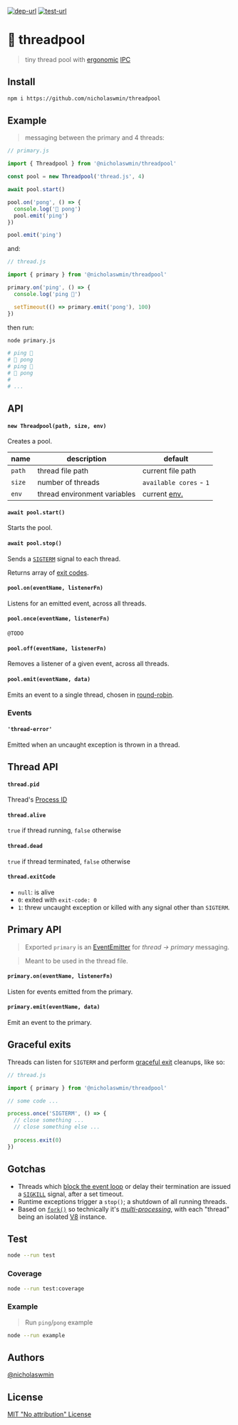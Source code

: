 [![dep-url][dep-badge]][dep-url] [![test-url][test-badge]][test-url] 

# :thread: threadpool

> tiny thread pool with [ergonomic][ee] [IPC]

## Install

```bash
npm i https://github.com/nicholaswmin/threadpool
```

## Example

> messaging between the primary and 4 threads:

```js
// primary.js

import { Threadpool } from '@nicholaswmin/threadpool'

const pool = new Threadpool('thread.js', 4)

await pool.start()

pool.on('pong', () => {
  console.log('🏓 pong')
  pool.emit('ping')
})

pool.emit('ping')
```

and:

```js
// thread.js 

import { primary } from '@nicholaswmin/threadpool'

primary.on('ping', () => {
  console.log('ping 🏓')

  setTimeout(() => primary.emit('pong'), 100)
})
```

then run:

```bash
node primary.js
```

```bash
# ping 🏓
# 🏓 pong
# ping 🏓
# 🏓 pong
# 
# ...
```

## API

#### `new Threadpool(path, size, env)`

Creates a pool.  


| name         	| description                      | default         	        |
|--------------	|--------------------------------- |--------------------      |
| `path`      	| thread file path                 | current file path        |
| `size`       	| number of threads                | `available cores` - `1`  |
| `env`        	| thread environment variables     | current [env.][env]	    |


#### `await pool.start()`

Starts the pool.

#### `await pool.stop()`

Sends a [`SIGTERM`][signals] signal to each thread.

Returns array of [exit codes][ecodes].  

#### `pool.on(eventName, listenerFn)`

Listens for an emitted event, across all threads.

#### `pool.once(eventName, listenerFn)`

`@TODO`

#### `pool.off(eventName, listenerFn)`

Removes a listener of a given event, across all threads.

#### `pool.emit(eventName, data)`

Emits an event to a single thread, chosen in [round-robin][rr].

### Events

#### `'thread-error'` 

Emitted when an uncaught exception is thrown in a thread.

## Thread API

#### `thread.pid`

Thread's [Process ID][pid]

#### `thread.alive`

`true` if thread running, `false` otherwise

#### `thread.dead`

`true` if thread terminated, `false` otherwise

#### `thread.exitCode`

- `null`: is alive
- `0`: exited with `exit-code: 0` 
- `1`: threw uncaught exception or killed with any signal other than `SIGTERM`.

## Primary API

> Exported `primary` is an [EventEmitter][ee] for *thread -> primary* messaging.    

> Meant to be used in the thread file.

#### `primary.on(eventName, listenerFn)`

Listen for events emitted from the primary.

#### `primary.emit(eventName, data)`

Emit an event to the primary.

## Graceful exits

Threads can listen for `SIGTERM` and perform [graceful exit][grace] cleanups,
like so:

```js
// thread.js 

import { primary } from '@nicholaswmin/threadpool'

// some code ...

process.once('SIGTERM', () => {
  // close something ...
  // close something else ...
  
  process.exit(0)
})
```

## Gotchas 

- Threads which [block the event loop][ee-block] or delay their termination 
  are issued a [`SIGKILL`][signals] signal, after a set timeout.
- Runtime exceptions trigger a `stop()`; a shutdown of all running threads.
- Based on [`fork()`][fork] so technically it's [*multi-processing*][child-p],
  with each "thread" being an isolated [V8][v8] instance. 

## Test 

```bash 
node --run test
```

### Coverage 

```bash
node --run test:coverage
```

### Example

> Run `ping`/`pong` example

```bash 
node --run example
```

## Authors

[@nicholaswmin][nicholaswmin]

## License 

[MIT "No attribution" License][license] 


[test-badge]: https://github.com/nicholaswmin/threadpool/actions/workflows/test.yml/badge.svg
[test-url]: https://github.com/nicholaswmin/threadpool/actions/workflows/test.yml
[dep-badge]: https://img.shields.io/badge/dependencies-0-b.svg
[dep-url]: https://blog.author.io/npm-needs-a-personal-trainer-537e0f8859c6

[ipc]: https://en.wikipedia.org/wiki/Inter-process_communication
[fork]: https://nodejs.org/api/child_process.html#child_processforkmodulepath-args-options
[env]: https://nodejs.org/api/process.html#processenv
[ee]: https://nodejs.org/docs/latest/api/events.html#emitteremiteventname-args
[ecodes]: https://en.wikipedia.org/wiki/Exit_status
[node-signals]: https://nodejs.org/api/process.html#signal-events
[signals]: https://www.gnu.org/software/libc/manual/html_node/Termination-Signals.html
[pid]: https://en.wikipedia.org/wiki/Process_identifier
[ee-block]: https://nodejs.org/en/learn/asynchronous-work/dont-block-the-event-loop
[rr]: https://en.wikipedia.org/wiki/Round-robin_scheduling
[grace]: https://en.wikipedia.org/wiki/Graceful_exit
[child-p]: https://en.wikipedia.org/wiki/Child_process
[v8]: https://v8.dev/

[nicholaswmin]: https://github.com/nicholaswmin
[license]: ./LICENSE
